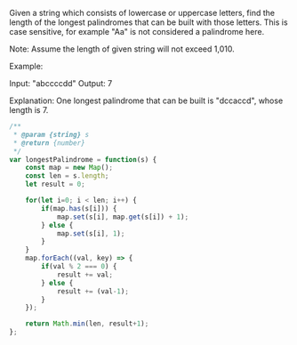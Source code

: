 Given a string which consists of lowercase or uppercase letters, find the length of the longest palindromes that can be built with those letters.
This is case sensitive, for example "Aa" is not considered a palindrome here.

Note:
Assume the length of given string will not exceed 1,010.

Example:

Input:
"abccccdd"
Output:
7

Explanation:
One longest palindrome that can be built is "dccaccd", whose length is 7.

```js
/**
 * @param {string} s
 * @return {number}
 */
var longestPalindrome = function(s) {
    const map = new Map();
    const len = s.length;
    let result = 0;

    for(let i=0; i < len; i++) {
        if(map.has(s[i])) {
            map.set(s[i], map.get(s[i]) + 1);
        } else {
            map.set(s[i], 1);
        }
    }
    map.forEach((val, key) => {
        if(val % 2 === 0) {
            result += val;
        } else {
            result += (val-1);
        }
    });

    return Math.min(len, result+1);
};
```
